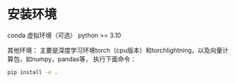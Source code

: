 # 安装环境
conda 虚拟环境（可选）
python >= 3.10

其他环境：
主要是深度学习环境torch（cpu版本）和torchlightning，以及向量计算包，如numpy，pandas等，
执行下面命令：
```bash
pip install -e .
```